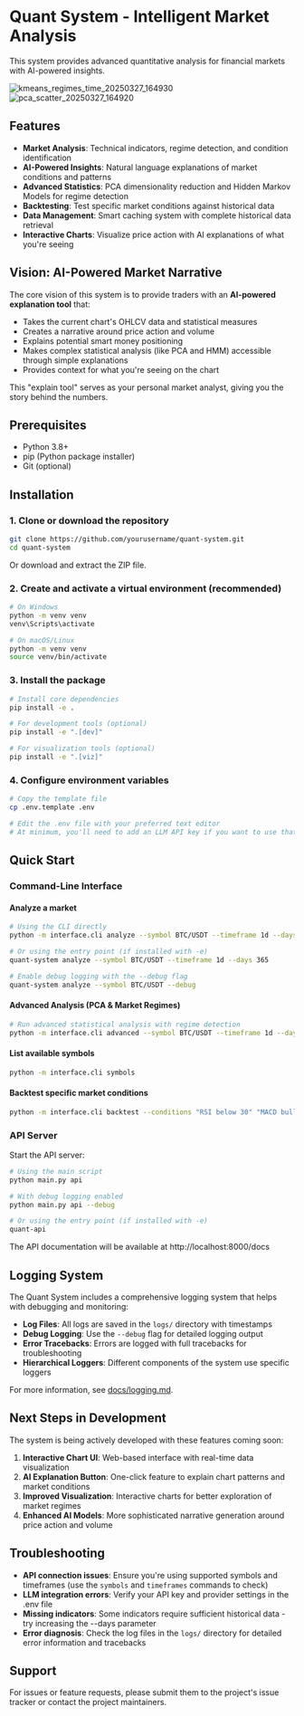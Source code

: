 # Quant System - Intelligent Market Analysis

This system provides advanced quantitative analysis for financial markets with AI-powered insights.

![kmeans_regimes_time_20250327_164930](https://github.com/user-attachments/assets/f25cf161-37bd-4ee2-bf1c-bb03cd1e4adc)
![pca_scatter_20250327_164920](https://github.com/user-attachments/assets/a5fdf14d-c6c4-4b29-ac43-5eb17bc6ede4)

## Features

- **Market Analysis**: Technical indicators, regime detection, and condition identification
- **AI-Powered Insights**: Natural language explanations of market conditions and patterns
- **Advanced Statistics**: PCA dimensionality reduction and Hidden Markov Models for regime detection
- **Backtesting**: Test specific market conditions against historical data
- **Data Management**: Smart caching system with complete historical data retrieval
- **Interactive Charts**: Visualize price action with AI explanations of what you're seeing

## Vision: AI-Powered Market Narrative

The core vision of this system is to provide traders with an **AI-powered explanation tool** that:

- Takes the current chart's OHLCV data and statistical measures
- Creates a narrative around price action and volume
- Explains potential smart money positioning
- Makes complex statistical analysis (like PCA and HMM) accessible through simple explanations
- Provides context for what you're seeing on the chart

This "explain tool" serves as your personal market analyst, giving you the story behind the numbers.

## Prerequisites

- Python 3.8+
- pip (Python package installer)
- Git (optional)

## Installation

### 1. Clone or download the repository

```bash
git clone https://github.com/yourusername/quant-system.git
cd quant-system
```

Or download and extract the ZIP file.

### 2. Create and activate a virtual environment (recommended)

```bash
# On Windows
python -m venv venv
venv\Scripts\activate

# On macOS/Linux
python -m venv venv
source venv/bin/activate
```

### 3. Install the package

```bash
# Install core dependencies
pip install -e .

# For development tools (optional)
pip install -e ".[dev]"

# For visualization tools (optional)
pip install -e ".[viz]"
```

### 4. Configure environment variables

```bash
# Copy the template file
cp .env.template .env

# Edit the .env file with your preferred text editor
# At minimum, you'll need to add an LLM API key if you want to use that feature
```

## Quick Start

### Command-Line Interface

#### Analyze a market

```bash
# Using the CLI directly
python -m interface.cli analyze --symbol BTC/USDT --timeframe 1d --days 365

# Or using the entry point (if installed with -e)
quant-system analyze --symbol BTC/USDT --timeframe 1d --days 365

# Enable debug logging with the --debug flag
quant-system analyze --symbol BTC/USDT --debug
```

#### Advanced Analysis (PCA & Market Regimes)

```bash
# Run advanced statistical analysis with regime detection
python -m interface.cli advanced --symbol BTC/USDT --timeframe 1d --days 500 --components 2 --regimes 3
```

#### List available symbols

```bash
python -m interface.cli symbols
```

#### Backtest specific market conditions

```bash
python -m interface.cli backtest --conditions "RSI below 30" "MACD bullish crossover" --symbol ETH/USDT
```

### API Server

Start the API server:

```bash
# Using the main script
python main.py api

# With debug logging enabled
python main.py api --debug

# Or using the entry point (if installed with -e)
quant-api
```

The API documentation will be available at http://localhost:8000/docs

## Logging System

The Quant System includes a comprehensive logging system that helps with debugging and monitoring:

- **Log Files**: All logs are saved in the `logs/` directory with timestamps
- **Debug Logging**: Use the `--debug` flag for detailed logging output
- **Error Tracebacks**: Errors are logged with full tracebacks for troubleshooting
- **Hierarchical Loggers**: Different components of the system use specific loggers

For more information, see [docs/logging.md](docs/logging.md).

## Next Steps in Development

The system is being actively developed with these features coming soon:

1. **Interactive Chart UI**: Web-based interface with real-time data visualization
2. **AI Explanation Button**: One-click feature to explain chart patterns and market conditions
3. **Improved Visualization**: Interactive charts for better exploration of market regimes
4. **Enhanced AI Models**: More sophisticated narrative generation around price action and volume

## Troubleshooting

- **API connection issues**: Ensure you're using supported symbols and timeframes (use the `symbols` and `timeframes` commands to check)
- **LLM integration errors**: Verify your API key and provider settings in the .env file
- **Missing indicators**: Some indicators require sufficient historical data - try increasing the --days parameter
- **Error diagnosis**: Check the log files in the `logs/` directory for detailed error information and tracebacks

## Support

For issues or feature requests, please submit them to the project's issue tracker or contact the project maintainers.
